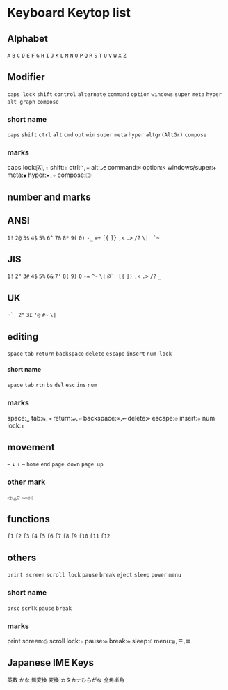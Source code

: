 # Keyboard Keytop list

## Alphabet

`A` `B` `C` `D` `E` `F` `G` `H` `I` `J` `K` `L` `M` `N` `O` `P` `Q` `R` `S` `T` `U` `V` `W` `X` `Z`

## Modifier

`caps lock` `shift` `control` `alternate` `command` `option` `windows` `super` `meta` `hyper` `alt graph` `compose`

### short name

`caps` `shift` `ctrl` `alt` `cmd` `opt` `win` `super` `meta` `hyper` `altgr(AltGr)` `compose`

### marks

caps lock:`🄰,⇪` shift:`⇧` ctrl:`^,✲` alt:`⎇` command:`⌘` option:`⌥` windows/super:`❖` meta:`◆` hyper:`✦,✧` compose:`⎄`

## number and marks

## ANSI

`1!` `2@` `3$` `4$` `5%` `6^` `7&` `8*` `9(` `0)` `-_` `=+` `[{` `]}` `,<` `.>` `/?` `\|` `` `~``

## JIS

`1!` `2"` `3#` `4$` `5%` `6&` `7'` `8(` `9)` `0` `-=` `^~` `\|` ```@` ``` `[{` `]}` `,<` `.>` `/?` `_`

## UK

`` ¬`  `` `2"` `3£` `'@` `#~` `\|`

## editing

`space` `tab` `return` `backspace` `delete` `escape` `insert` `num lock`

#### short name

`space` `tab` `rtn` `bs` `del` `esc` `ins` `num`

### marks

space:`␣` tab:`↹,⇥` return:`↵,⏎` backspace:`⌫,⟵` delete:`⌦` escape:`⎋` insert:`⎀` num lock:`⇭`

## movement

`←` `↓` `↑` `→` `home` `end` `page down` `page up`

### other mark

`◁▷△▽` `⇦⇨⇧⇩`

## functions

`f1` `f2` `f3` `f4` `f5` `f6` `f7` `f8` `f9` `f10` `f11` `f12`

## others

`print screen` `scroll lock` `pause` `break` `eject` `sleep` `power` `menu`

### short name

`prsc` `scrlk` `pause` `break`

### marks

print screen:`⎙` scroll lock:`⇳` pause:`⎉` break:`⎊` sleep:`☾` menu:`▤,☰,𝌆`

## Japanese IME Keys

`英数` `かな` `無変換` `変換` `カタカナひらがな` `全角半角`

